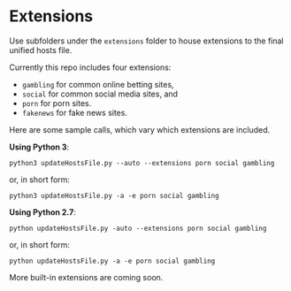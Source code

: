 # Extensions

Use subfolders under the `extensions` folder to house extensions to the final unified hosts file.

Currently this repo includes four extensions: 

* `gambling` for common online betting sites,  
* `social` for common social media sites, and 
* `porn` for porn sites.  
* `fakenews` for fake news sites. 


Here are some sample calls, which vary which extensions are included.

**Using Python 3**:

    python3 updateHostsFile.py --auto --extensions porn social gambling

or, in short form:

    python3 updateHostsFile.py -a -e porn social gambling



**Using Python 2.7**:

    python updateHostsFile.py -auto --extensions porn social gambling

or, in short form:

    python updateHostsFile.py -a -e porn social gambling


More built-in extensions are coming soon.
